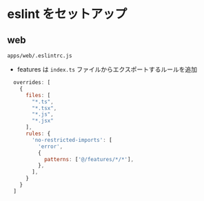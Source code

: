 # eslint をセットアップ

## web 

`apps/web/.eslintrc.js`

- features は `index.ts` ファイルからエクスポートするルールを追加

```js
  overrides: [
    {
      files: [
        "*.ts",
        "*.tsx",
        "*.js",
        "*.jsx"
      ],
      rules: {
        'no-restricted-imports': [
          'error',
          {
            patterns: ['@/features/*/*'],
          },
        ],
      }
    }
  ]
```